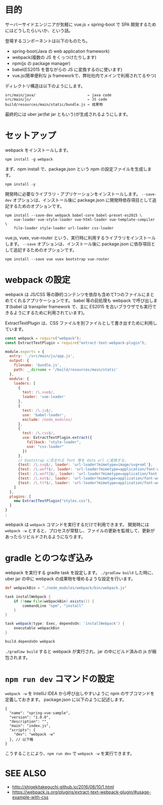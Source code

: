 # 目的

サーバーサイドエンジニアが気軽に vue.js + spring-boot で SPA 開発するためにはどうしたらいいか、という話。

登場するコンポーネントは以下のものたち。

 * spring-boot(Java の web application framework)
 * webpack(複数の JS をくっつけたりします)
 * npm(js の package manager)
 * babel(ES2015 を昔ながらの JS に変換するのに使います)
 * vue.js(簡単便利な js frameworkで、弊社社内でメインで利用されてるやつ)

ディレクトリ構造は以下のようにします。

    src/main/java/                        ← java code
    src/main/js/                          ← JS code
    build/resources/main/static/bundle.js ← 成果物

最終的には uber jar(fat jar ともいう)が生成されるようにします。

# セットアップ

webpack をインストールします。

    npm install -g webpack

まず、npm install で、package.json という npm の設定ファイルを生成します。

    npm install -y

開発時に必要なライブラリ・アプリケーションをインストールします。
`--save-dev` オプションは、インストール後に package.json に開発時依存項目として追記するためのオプションです。

    npm install --save-dev webpack babel-core babel-preset-es2015 \
        vue-loader vue-style-loader vue-html-loader vue-template-compiler \
        file-loader style-loader url-loader css-loader

vue.js, vuex, vue-router という、実行時に利用するライブラリをインストールします。
`--save` オプションは、インストール後に package.json に依存項目として追記するためのオプションです。

    npm install --save vue vuex bootstrap vue-router

# webpack の設定

webpack は JS/CSS 等の静的コンテンツを依存も含めて1つのファイルにまとめてくれるアプリケーションです。
babel 等の前処理も webpack で呼び出します(babel は transpiler framework で、主に ES2015 を古いブラウザでも実行できるようにするために利用されています)。

ExtractTextPlugin は、CSS ファイルを別ファイルとして書き出すために利用しています。

```javascript
const webpack = require("webpack");
const ExtractTextPlugin = require("extract-text-webpack-plugin");

module.exports = {
  entry: './src/main/js/app.js',
  output: {
    filename: 'bundle.js',
    path: __dirname + '/build/resources/main/static'
  },
  module: {
    loaders: [
      {
        test: /\.vue$/,
        loader: 'vue-loader'
      },
      {
        test: /\.js$/,
        use: 'babel-loader',
        exclude: /node_modules/
      },
      {
        test: /\.css$/,
        use: ExtractTextPlugin.extract({
          fallback: "style-loader",
          use: "css-loader"
        })
      },
      // bootstrap に含まれる font 等を data url に変換する。
      {test: /\.svg$/, loader: 'url-loader?mimetype=image/svg+xml'},
      {test: /\.woff$/, loader: 'url-loader?mimetype=application/font-woff'},
      {test: /\.woff2$/, loader: 'url-loader?mimetype=application/font-woff'},
      {test: /\.eot$/, loader: 'url-loader?mimetype=application/font-woff'},
      {test: /\.ttf$/, loader: 'url-loader?mimetype=application/font-woff'}
    ]
  },
  plugins: [
    new ExtractTextPlugin("styles.css"),
  ]
}
;
```

webpack は `webpack` コマンドを実行するだけで利用できます。
開発時には `webpack -w` とすると、プロセスが常駐し、ファイルの更新を監視して、更新があったらリビルドされるようになります。

# gradle とのつなぎ込み

webpack を実行する gradle task を設定します。
`./gradlew build` した時に、uber jar の中に webpack の成果物を埋めるような設定を行います。

```groovy
def webpackBin = "./node_modules/webpack/bin/webpack.js"

task installWebpack {
    if (!new File(webpackBin).exists()) {
        commandLine "npm", "install"
    }
}

task webpack(type: Exec, dependsOn: 'installWebpack') {
    executable webpackBin
}

build.dependsOn webpack
```

`./gradlew build` すると webpack が実行され、jar の中にビルド済みの js が梱包されます。

# `npm run dev` コマンドの設定

`webpack -w` を IntelliJ IDEA から呼び出しやすいように npm のサブコマンドを定義しておきます。
package.json に以下のように記述します。

```
{
  "name": "spring-vue-sample",
  "version": "1.0.0",
  "description": "",
  "main": "index.js",
  "scripts": {
    "dev": "webpack -w"
  }, // 以下略
}
```

こうすることにより、`npm run dev` で `webpack -w` を実行できます。

# SEE ALSO

 * http://shigekitakeguchi.github.io/2016/08/10/1.html
 * https://webpack.js.org/plugins/extract-text-webpack-plugin/#usage-example-with-css
